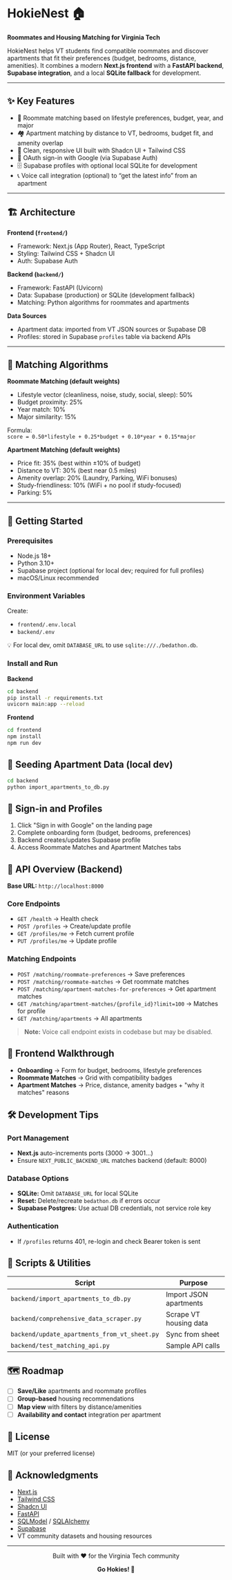 # HokieNest 🏠

**Roommates and Housing Matching for Virginia Tech**

HokieNest helps VT students find compatible roommates and discover apartments that fit their preferences (budget, bedrooms, distance, amenities). It combines a modern **Next.js frontend** with a **FastAPI backend**, **Supabase integration**, and a local **SQLite fallback** for development.

---

## ✨ Key Features

- 🔗 Roommate matching based on lifestyle preferences, budget, year, and major  
- 🏘 Apartment matching by distance to VT, bedrooms, budget fit, and amenity overlap  
- 🎨 Clean, responsive UI built with Shadcn UI + Tailwind CSS  
- 🔑 OAuth sign-in with Google (via Supabase Auth)  
- 🗄 Supabase profiles with optional local SQLite for development  
- 📞 Voice call integration (optional) to “get the latest info” from an apartment  

---

## 🏗 Architecture

**Frontend (`frontend/`)**
- Framework: Next.js (App Router), React, TypeScript  
- Styling: Tailwind CSS + Shadcn UI  
- Auth: Supabase Auth  

**Backend (`backend/`)**
- Framework: FastAPI (Uvicorn)  
- Data: Supabase (production) or SQLite (development fallback)  
- Matching: Python algorithms for roommates and apartments  

**Data Sources**
- Apartment data: imported from VT JSON sources or Supabase DB  
- Profiles: stored in Supabase `profiles` table via backend APIs  

---

## 🧮 Matching Algorithms

**Roommate Matching (default weights)**
- Lifestyle vector (cleanliness, noise, study, social, sleep): 50%  
- Budget proximity: 25%  
- Year match: 10%  
- Major similarity: 15%  

Formula:  
`score = 0.50*lifestyle + 0.25*budget + 0.10*year + 0.15*major`

**Apartment Matching (default weights)**
- Price fit: 35% (best within ±10% of budget)  
- Distance to VT: 30% (best near 0.5 miles)  
- Amenity overlap: 20% (Laundry, Parking, WiFi bonuses)  
- Study-friendliness: 10% (WiFi + no pool if study-focused)  
- Parking: 5%  

---

## 🚀 Getting Started

### Prerequisites
- Node.js 18+  
- Python 3.10+  
- Supabase project (optional for local dev; required for full profiles)  
- macOS/Linux recommended  

### Environment Variables
Create:  
- `frontend/.env.local`  
- `backend/.env`  

💡 For local dev, omit `DATABASE_URL` to use `sqlite:///./bedathon.db`.

### Install and Run

**Backend**
```bash
cd backend
pip install -r requirements.txt
uvicorn main:app --reload
```

**Frontend**
```bash
cd frontend
npm install
npm run dev
```

## 🌱 Seeding Apartment Data (local dev)

```bash
cd backend
python import_apartments_to_db.py
```

## 🔑 Sign-in and Profiles

1. Click "Sign in with Google" on the landing page
2. Complete onboarding form (budget, bedrooms, preferences)
3. Backend creates/updates Supabase profile
4. Access Roommate Matches and Apartment Matches tabs

## 🔌 API Overview (Backend)

**Base URL:** `http://localhost:8000`

### Core Endpoints
- `GET /health` → Health check
- `POST /profiles` → Create/update profile
- `GET /profiles/me` → Fetch current profile
- `PUT /profiles/me` → Update profile

### Matching Endpoints
- `POST /matching/roommate-preferences` → Save preferences
- `POST /matching/roommate-matches` → Get roommate matches
- `POST /matching/apartment-matches-for-preferences` → Get apartment matches
- `GET /matching/apartment-matches/{profile_id}?limit=100` → Matches for profile
- `GET /matching/apartments` → All apartments

> **Note:** Voice call endpoint exists in codebase but may be disabled.

## 🎨 Frontend Walkthrough

- **Onboarding** → Form for budget, bedrooms, lifestyle preferences
- **Roommate Matches** → Grid with compatibility badges
- **Apartment Matches** → Price, distance, amenity badges + "why it matches" reasons

## 🛠 Development Tips

### Port Management
- **Next.js** auto-increments ports (3000 → 3001…)
- Ensure `NEXT_PUBLIC_BACKEND_URL` matches backend (default: 8000)

### Database Options
- **SQLite:** Omit `DATABASE_URL` for local SQLite
- **Reset:** Delete/recreate `bedathon.db` if errors occur
- **Supabase Postgres:** Use actual DB credentials, not service role key

### Authentication
- If `/profiles` returns 401, re-login and check Bearer token is sent

## 📜 Scripts & Utilities

| Script | Purpose |
|--------|---------|
| `backend/import_apartments_to_db.py` | Import JSON apartments |
| `backend/comprehensive_data_scraper.py` | Scrape VT housing data |
| `backend/update_apartments_from_vt_sheet.py` | Sync from sheet |
| `backend/test_matching_api.py` | Sample API calls |

## 🗺 Roadmap

- [ ] **Save/Like** apartments and roommate profiles
- [ ] **Group-based** housing recommendations
- [ ] **Map view** with filters by distance/amenities
- [ ] **Availability and contact** integration per apartment

## 📝 License

MIT (or your preferred license)

## 🙏 Acknowledgments

- [Next.js](https://nextjs.org/)
- [Tailwind CSS](https://tailwindcss.com/)
- [Shadcn UI](https://ui.shadcn.com/)
- [FastAPI](https://fastapi.tiangolo.com/)
- [SQLModel](https://sqlmodel.tiangolo.com/) / [SQLAlchemy](https://www.sqlalchemy.org/)
- [Supabase](https://supabase.com/)
- VT community datasets and housing resources

---

<div align="center">
  <p>Built with ❤️ for the Virginia Tech community</p>
  <p><strong>Go Hokies! 🦃</strong></p>
</div>

